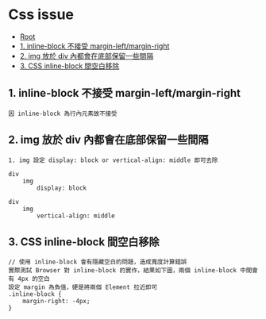 # Css issue

*   [Root](../README.md)
*   [1. inline-block 不接受 margin-left/margin-right](#a1)
*   [2. img 放於 div 內都會在底部保留一些間隔](#a2)
*   [3. CSS inline-block 間空白移除](#a3)

<h2 id="a1">1. inline-block 不接受 margin-left/margin-right</h2>

```
因 inline-block 為行內元素故不接受
```


<h2 id="a2">2. img 放於 div 內都會在底部保留一些間隔</h2>

```
1. img 設定 display: block or vertical-align: middle 即可去除

div 
	img 
		display: block

div 
	img 
		vertical-align: middle
```

<h2 id="a3">3. CSS inline-block 間空白移除</h2>

```
// 使用 inline-block 會有隱藏空白的問題，造成寬度計算錯誤
實際測試 Browser 對 inline-block 的實作，結果如下圖，兩個 inline-block 中間會有 4px 的空白
設定 margin 為負值，硬是將兩個 Element 拉近即可
.inline-block {
    margin-right: -4px;
}
```
